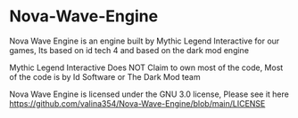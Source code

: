 # Nova-Wave-Engine
Nova Wave Engine is an engine built by Mythic Legend Interactive for our games, Its based on id tech 4 and based on  the dark mod engine

Mythic Legend Interactive Does NOT Claim to own most of the code, Most of the code is by Id Software or The Dark Mod team

Nova Wave Engine is licensed under the GNU 3.0 license, Please see it here https://github.com/valina354/Nova-Wave-Engine/blob/main/LICENSE
